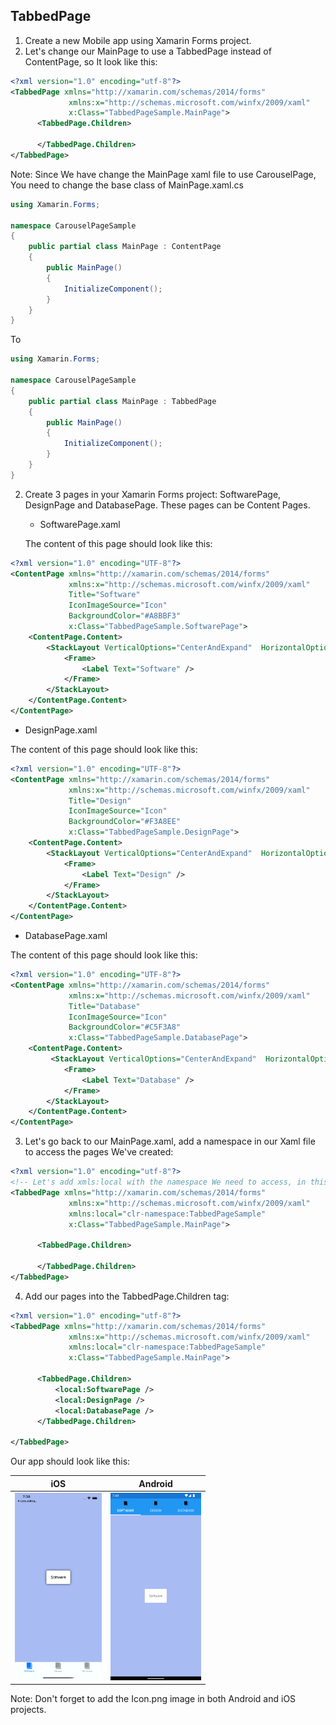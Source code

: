 ## TabbedPage
1. Create a new Mobile app using Xamarin Forms project.
2. Let's change our MainPage to use a TabbedPage instead of ContentPage, so It look like this:
``` xml
<?xml version="1.0" encoding="utf-8"?>
<TabbedPage xmlns="http://xamarin.com/schemas/2014/forms" 
             xmlns:x="http://schemas.microsoft.com/winfx/2009/xaml" 
             x:Class="TabbedPageSample.MainPage">
      <TabbedPage.Children>
          
      </TabbedPage.Children>
</TabbedPage> 
```

Note: Since We have change the MainPage xaml file to use CarouselPage, You need to change the base class of MainPage.xaml.cs

``` csharp
using Xamarin.Forms;

namespace CarouselPageSample
{
    public partial class MainPage : ContentPage
    {
        public MainPage()
        {
            InitializeComponent();
        }
    }
}
```
To
``` csharp
using Xamarin.Forms;

namespace CarouselPageSample
{
    public partial class MainPage : TabbedPage
    {
        public MainPage()
        {
            InitializeComponent();
        }
    }
}
```

2. Create 3 pages in your Xamarin Forms project: SoftwarePage, DesignPage and DatabasePage. These pages can be Content Pages.

   - SoftwarePage.xaml

   The content of this page should look like this:

``` xml
<?xml version="1.0" encoding="UTF-8"?>
<ContentPage xmlns="http://xamarin.com/schemas/2014/forms" 
             xmlns:x="http://schemas.microsoft.com/winfx/2009/xaml" 
             Title="Software"
             IconImageSource="Icon"
             BackgroundColor="#A8BBF3"
             x:Class="TabbedPageSample.SoftwarePage">
    <ContentPage.Content>
        <StackLayout VerticalOptions="CenterAndExpand"  HorizontalOptions="Center">
            <Frame>
                <Label Text="Software" />
            </Frame>
        </StackLayout>
    </ContentPage.Content>
</ContentPage>
```

   - DesignPage.xaml
   
   The content of this page should look like this:

``` xml
<?xml version="1.0" encoding="UTF-8"?>
<ContentPage xmlns="http://xamarin.com/schemas/2014/forms" 
             xmlns:x="http://schemas.microsoft.com/winfx/2009/xaml" 
             Title="Design"
             IconImageSource="Icon"
             BackgroundColor="#F3A8EE"
             x:Class="TabbedPageSample.DesignPage">
    <ContentPage.Content>
        <StackLayout VerticalOptions="CenterAndExpand"  HorizontalOptions="Center">
            <Frame>
                <Label Text="Design" />
            </Frame>
        </StackLayout>
    </ContentPage.Content>
</ContentPage>
```

   - DatabasePage.xaml

   The content of this page should look like this:

``` xml
<?xml version="1.0" encoding="UTF-8"?>
<ContentPage xmlns="http://xamarin.com/schemas/2014/forms" 
             xmlns:x="http://schemas.microsoft.com/winfx/2009/xaml" 
             Title="Database"
             IconImageSource="Icon"
             BackgroundColor="#C5F3A8"
             x:Class="TabbedPageSample.DatabasePage">
    <ContentPage.Content>
         <StackLayout VerticalOptions="CenterAndExpand"  HorizontalOptions="Center">
            <Frame>
                <Label Text="Database" />
            </Frame>
        </StackLayout>
    </ContentPage.Content>
</ContentPage>
```

3. Let's go back to our MainPage.xaml, add a namespace in our Xaml file to access the pages We've created:

``` xml
<?xml version="1.0" encoding="utf-8"?>
<!-- Let's add xmls:local with the namespace We need to access, in this sample: TabbedPageSample -->
<TabbedPage xmlns="http://xamarin.com/schemas/2014/forms" 
             xmlns:x="http://schemas.microsoft.com/winfx/2009/xaml" 
             xmlns:local="clr-namespace:TabbedPageSample" 
             x:Class="TabbedPageSample.MainPage">

      <TabbedPage.Children>
          
      </TabbedPage.Children>
</TabbedPage> 
```

4. Add our pages into the TabbedPage.Children tag:

``` xml
<?xml version="1.0" encoding="utf-8"?>
<TabbedPage xmlns="http://xamarin.com/schemas/2014/forms" 
             xmlns:x="http://schemas.microsoft.com/winfx/2009/xaml" 
             xmlns:local="clr-namespace:TabbedPageSample" 
             x:Class="TabbedPageSample.MainPage">

      <TabbedPage.Children>
          <local:SoftwarePage />
          <local:DesignPage />
          <local:DatabasePage />
      </TabbedPage.Children>

</TabbedPage> 
```

Our app should look like this:

| iOS | Android |
| --- | --- |
| <img src="../Screenshots/screen05.png" height="300" /> | <img src="../Screenshots/screen06.png" height="300" /> |

Note: Don't forget to add the Icon.png image in both Android and iOS projects.